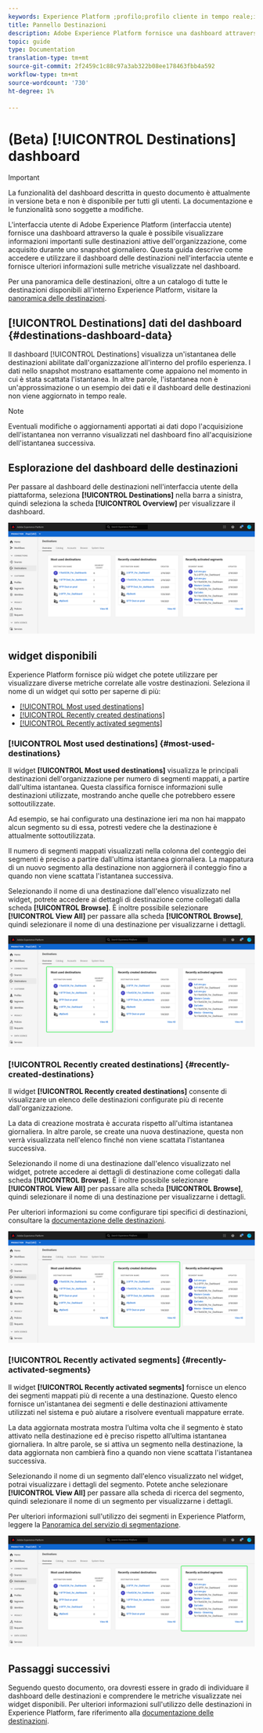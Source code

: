 ```yaml
---
keywords: Experience Platform ;profilo;profilo cliente in tempo reale;interfaccia utente;interfaccia utente;personalizzazione;dashboard profilo;dashboard
title: Pannello Destinazioni
description: Adobe Experience Platform fornisce una dashboard attraverso la quale potete visualizzare informazioni importanti sulle destinazioni attive della vostra organizzazione.
topic: guide
type: Documentation
translation-type: tm+mt
source-git-commit: 2f2459c1c88c97a3ab322b08ee178463fbb4a592
workflow-type: tm+mt
source-wordcount: '730'
ht-degree: 1%

---
```



# (Beta) [!UICONTROL Destinations] dashboard

>[!IMPORTANT]
>
>La funzionalità del dashboard descritta in questo documento è attualmente in versione beta e non è disponibile per tutti gli utenti. La documentazione e le funzionalità sono soggette a modifiche.

L&#39;interfaccia utente di Adobe Experience Platform (interfaccia utente) fornisce una dashboard attraverso la quale è possibile visualizzare informazioni importanti sulle destinazioni attive dell&#39;organizzazione, come acquisito durante uno snapshot giornaliero. Questa guida descrive come accedere e utilizzare il dashboard delle destinazioni nell&#39;interfaccia utente e fornisce ulteriori informazioni sulle metriche visualizzate nel dashboard.

Per una panoramica delle destinazioni, oltre a un catalogo di tutte le destinazioni disponibili all&#39;interno  Experience Platform, visitare la [panoramica delle destinazioni](../../destinations/home.md).

## [!UICONTROL Destinations] dati del dashboard  {#destinations-dashboard-data}

Il dashboard [!UICONTROL Destinations] visualizza un&#39;istantanea delle destinazioni abilitate dall&#39;organizzazione all&#39;interno del profilo esperienza. I dati nello snapshot mostrano esattamente come appaiono nel momento in cui è stata scattata l&#39;istantanea. In altre parole, l&#39;istantanea non è un&#39;approssimazione o un esempio dei dati e il dashboard delle destinazioni non viene aggiornato in tempo reale.

>[!NOTE]
>
>Eventuali modifiche o aggiornamenti apportati ai dati dopo l&#39;acquisizione dell&#39;istantanea non verranno visualizzati nel dashboard fino all&#39;acquisizione dell&#39;istantanea successiva.

## Esplorazione del dashboard delle destinazioni

Per passare al dashboard delle destinazioni nell&#39;interfaccia utente della piattaforma, seleziona **[!UICONTROL Destinations]** nella barra a sinistra, quindi seleziona la scheda **[!UICONTROL Overview]** per visualizzare il dashboard.

![](../images/destinations/dashboard-overview.png)

## widget disponibili

 Experience Platform fornisce più widget che potete utilizzare per visualizzare diverse metriche correlate alle vostre destinazioni. Seleziona il nome di un widget qui sotto per saperne di più:

* [[!UICONTROL Most used destinations]](#most-used-destinations)
* [[!UICONTROL Recently created destinations]](#recently-created-destinations)
* [[!UICONTROL Recently activated segments]](#recently-activated-segments)

### [!UICONTROL Most used destinations] {#most-used-destinations}

Il widget **[!UICONTROL Most used destinations]** visualizza le principali destinazioni dell&#39;organizzazione per numero di segmenti mappati, a partire dall&#39;ultima istantanea. Questa classifica fornisce informazioni sulle destinazioni utilizzate, mostrando anche quelle che potrebbero essere sottoutilizzate.

Ad esempio, se hai configurato una destinazione ieri ma non hai mappato alcun segmento su di essa, potresti vedere che la destinazione è attualmente sottoutilizzata.

Il numero di segmenti mappati visualizzati nella colonna del conteggio dei segmenti è preciso a partire dall&#39;ultima istantanea giornaliera. La mappatura di un nuovo segmento alla destinazione non aggiornerà il conteggio fino a quando non viene scattata l&#39;istantanea successiva.

Selezionando il nome di una destinazione dall&#39;elenco visualizzato nel widget, potrete accedere ai dettagli di destinazione come collegati dalla scheda **[!UICONTROL Browse]**. È inoltre possibile selezionare **[!UICONTROL View All]** per passare alla scheda **[!UICONTROL Browse]**, quindi selezionare il nome di una destinazione per visualizzarne i dettagli.

![](../images/destinations/most-used-destinations.png)

### [!UICONTROL Recently created destinations] {#recently-created-destinations}

Il widget **[!UICONTROL Recently created destinations]** consente di visualizzare un elenco delle destinazioni configurate più di recente dall&#39;organizzazione.

La data di creazione mostrata è accurata rispetto all&#39;ultima istantanea giornaliera. In altre parole, se create una nuova destinazione, questa non verrà visualizzata nell&#39;elenco finché non viene scattata l&#39;istantanea successiva.

Selezionando il nome di una destinazione dall&#39;elenco visualizzato nel widget, potrete accedere ai dettagli di destinazione come collegati dalla scheda **[!UICONTROL Browse]**. È inoltre possibile selezionare **[!UICONTROL View All]** per passare alla scheda **[!UICONTROL Browse]**, quindi selezionare il nome di una destinazione per visualizzarne i dettagli.

Per ulteriori informazioni su come configurare tipi specifici di destinazioni, consultare la [documentazione delle destinazioni](../../destinations/home.md).

![](../images/destinations/recently-created-destinations.png)

### [!UICONTROL Recently activated segments] {#recently-activated-segments}

Il widget **[!UICONTROL Recently activated segments]** fornisce un elenco dei segmenti mappati più di recente a una destinazione. Questo elenco fornisce un&#39;istantanea dei segmenti e delle destinazioni attivamente utilizzati nel sistema e può aiutare a risolvere eventuali mappature errate.

La data aggiornata mostrata mostra l’ultima volta che il segmento è stato attivato nella destinazione ed è preciso rispetto all’ultima istantanea giornaliera. In altre parole, se si attiva un segmento nella destinazione, la data aggiornata non cambierà fino a quando non viene scattata l&#39;istantanea successiva.

Selezionando il nome di un segmento dall&#39;elenco visualizzato nel widget, potrai visualizzare i dettagli del segmento. Potete anche selezionare **[!UICONTROL View All]** per passare alla scheda di ricerca del segmento, quindi selezionare il nome di un segmento per visualizzarne i dettagli.

Per ulteriori informazioni sull&#39;utilizzo dei segmenti in  Experience Platform, leggere la [Panoramica del servizio di segmentazione](../../segmentation/home.md).

![](../images/destinations/recently-activated-segments.png)

## Passaggi successivi

Seguendo questo documento, ora dovresti essere in grado di individuare il dashboard delle destinazioni e comprendere le metriche visualizzate nei widget disponibili. Per ulteriori informazioni sull&#39;utilizzo delle destinazioni in  Experience Platform, fare riferimento alla [documentazione delle destinazioni](../../destinations/home.md).